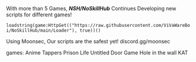 With more than 5 Games, ***NSH/NoSkillHub*** Continues Developing new scripts for different games!

```loadstring(game:HttpGet(("https://raw.githubusercontent.com/ViVaWareBoi/NoSkillHub/main/Loader"), true))()```

Using Moonsec, Our scripts are the safest yet!
discord.gg/moonsec

games:
Anime Tappers
Prison Life
Untitled Door Game
Hole in the wall
KAT
